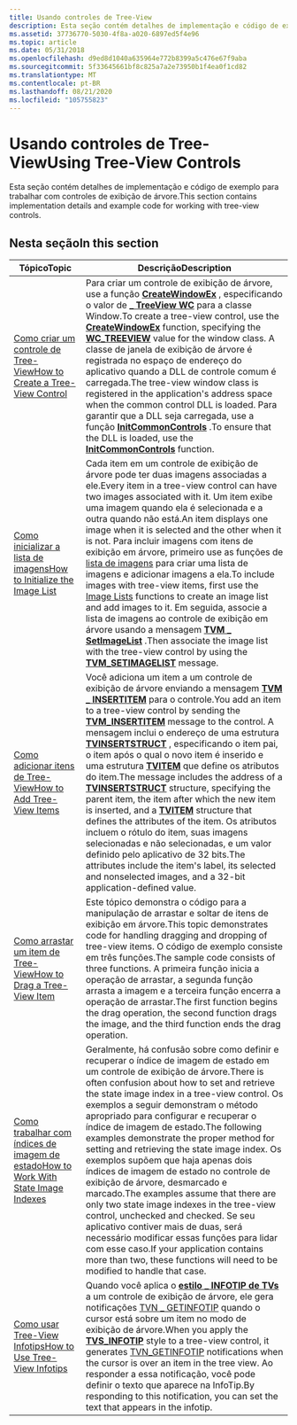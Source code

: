 ```yaml
---
title: Usando controles de Tree-View
description: Esta seção contém detalhes de implementação e código de exemplo para trabalhar com controles de exibição de árvore.
ms.assetid: 37736770-5030-4f8a-a020-6897ed5f4e96
ms.topic: article
ms.date: 05/31/2018
ms.openlocfilehash: d9ed8d1040a635964e772b8399a5c476e67f9aba
ms.sourcegitcommit: 5f33645661bf8c825a7a2e73950b1f4ea0f1cd82
ms.translationtype: MT
ms.contentlocale: pt-BR
ms.lasthandoff: 08/21/2020
ms.locfileid: "105755823"
---
```

# <a name="using-tree-view-controls"></a><span data-ttu-id="a931a-103">Usando controles de Tree-View</span><span class="sxs-lookup"><span data-stu-id="a931a-103">Using Tree-View Controls</span></span>

<span data-ttu-id="a931a-104">Esta seção contém detalhes de implementação e código de exemplo para trabalhar com controles de exibição de árvore.</span><span class="sxs-lookup"><span data-stu-id="a931a-104">This section contains implementation details and example code for working with tree-view controls.</span></span>

## <a name="in-this-section"></a><span data-ttu-id="a931a-105">Nesta seção</span><span class="sxs-lookup"><span data-stu-id="a931a-105">In this section</span></span>



| <span data-ttu-id="a931a-106">Tópico</span><span class="sxs-lookup"><span data-stu-id="a931a-106">Topic</span></span>                                                                                | <span data-ttu-id="a931a-107">Descrição</span><span class="sxs-lookup"><span data-stu-id="a931a-107">Description</span></span>                                                                                                                                                                                                                                                                                                                                                                                                                                                                                                      |
|--------------------------------------------------------------------------------------|------------------------------------------------------------------------------------------------------------------------------------------------------------------------------------------------------------------------------------------------------------------------------------------------------------------------------------------------------------------------------------------------------------------------------------------------------------------------------------------------------------------|
| [<span data-ttu-id="a931a-108">Como criar um controle de Tree-View</span><span class="sxs-lookup"><span data-stu-id="a931a-108">How to Create a Tree-View Control</span></span>](create-a-tree-view-control.md)<br/>       | <span data-ttu-id="a931a-109">Para criar um controle de exibição de árvore, use a função [**CreateWindowEx**](/windows/desktop/api/winuser/nf-winuser-createwindowexa) , especificando o valor de [**\_ TreeView WC**](common-control-window-classes.md) para a classe Window.</span><span class="sxs-lookup"><span data-stu-id="a931a-109">To create a tree-view control, use the [**CreateWindowEx**](/windows/desktop/api/winuser/nf-winuser-createwindowexa) function, specifying the [**WC\_TREEVIEW**](common-control-window-classes.md) value for the window class.</span></span> <span data-ttu-id="a931a-110">A classe de janela de exibição de árvore é registrada no espaço de endereço do aplicativo quando a DLL de controle comum é carregada.</span><span class="sxs-lookup"><span data-stu-id="a931a-110">The tree-view window class is registered in the application's address space when the common control DLL is loaded.</span></span> <span data-ttu-id="a931a-111">Para garantir que a DLL seja carregada, use a função [**InitCommonControls**](/windows/desktop/api/Commctrl/nf-commctrl-initcommoncontrols) .</span><span class="sxs-lookup"><span data-stu-id="a931a-111">To ensure that the DLL is loaded, use the [**InitCommonControls**](/windows/desktop/api/Commctrl/nf-commctrl-initcommoncontrols) function.</span></span> <br/>                                                                    |
| [<span data-ttu-id="a931a-112">Como inicializar a lista de imagens</span><span class="sxs-lookup"><span data-stu-id="a931a-112">How to Initialize the Image List</span></span>](initialize-the-image-list.md)<br/>         | <span data-ttu-id="a931a-113">Cada item em um controle de exibição de árvore pode ter duas imagens associadas a ele.</span><span class="sxs-lookup"><span data-stu-id="a931a-113">Every item in a tree-view control can have two images associated with it.</span></span> <span data-ttu-id="a931a-114">Um item exibe uma imagem quando ela é selecionada e a outra quando não está.</span><span class="sxs-lookup"><span data-stu-id="a931a-114">An item displays one image when it is selected and the other when it is not.</span></span> <span data-ttu-id="a931a-115">Para incluir imagens com itens de exibição em árvore, primeiro use as funções de [lista de imagens](image-lists.md) para criar uma lista de imagens e adicionar imagens a ela.</span><span class="sxs-lookup"><span data-stu-id="a931a-115">To include images with tree-view items, first use the [Image Lists](image-lists.md) functions to create an image list and add images to it.</span></span> <span data-ttu-id="a931a-116">Em seguida, associe a lista de imagens ao controle de exibição em árvore usando a mensagem [**TVM \_ SetImageList**](tvm-setimagelist.md) .</span><span class="sxs-lookup"><span data-stu-id="a931a-116">Then associate the image list with the tree-view control by using the [**TVM\_SETIMAGELIST**](tvm-setimagelist.md) message.</span></span> <br/>                                                                     |
| [<span data-ttu-id="a931a-117">Como adicionar itens de Tree-View</span><span class="sxs-lookup"><span data-stu-id="a931a-117">How to Add Tree-View Items</span></span>](add-tree-view-items.md)<br/>                     | <span data-ttu-id="a931a-118">Você adiciona um item a um controle de exibição de árvore enviando a mensagem [**TVM \_ INSERTITEM**](tvm-insertitem.md) para o controle.</span><span class="sxs-lookup"><span data-stu-id="a931a-118">You add an item to a tree-view control by sending the [**TVM\_INSERTITEM**](tvm-insertitem.md) message to the control.</span></span> <span data-ttu-id="a931a-119">A mensagem inclui o endereço de uma estrutura [**TVINSERTSTRUCT**](/windows/win32/api/commctrl/ns-commctrl-tvinsertstructa) , especificando o item pai, o item após o qual o novo item é inserido e uma estrutura [**TVITEM**](/windows/win32/api/commctrl/ns-commctrl-tvitema) que define os atributos do item.</span><span class="sxs-lookup"><span data-stu-id="a931a-119">The message includes the address of a [**TVINSERTSTRUCT**](/windows/win32/api/commctrl/ns-commctrl-tvinsertstructa) structure, specifying the parent item, the item after which the new item is inserted, and a [**TVITEM**](/windows/win32/api/commctrl/ns-commctrl-tvitema) structure that defines the attributes of the item.</span></span> <span data-ttu-id="a931a-120">Os atributos incluem o rótulo do item, suas imagens selecionadas e não selecionadas, e um valor definido pelo aplicativo de 32 bits.</span><span class="sxs-lookup"><span data-stu-id="a931a-120">The attributes include the item's label, its selected and nonselected images, and a 32-bit application-defined value.</span></span> <br/> |
| [<span data-ttu-id="a931a-121">Como arrastar um item de Tree-View</span><span class="sxs-lookup"><span data-stu-id="a931a-121">How to Drag a Tree-View Item</span></span>](drag-a-tree-view-item.md)<br/>                 | <span data-ttu-id="a931a-122">Este tópico demonstra o código para a manipulação de arrastar e soltar de itens de exibição em árvore.</span><span class="sxs-lookup"><span data-stu-id="a931a-122">This topic demonstrates code for handling dragging and dropping of tree-view items.</span></span> <span data-ttu-id="a931a-123">O código de exemplo consiste em três funções.</span><span class="sxs-lookup"><span data-stu-id="a931a-123">The sample code consists of three functions.</span></span> <span data-ttu-id="a931a-124">A primeira função inicia a operação de arrastar, a segunda função arrasta a imagem e a terceira função encerra a operação de arrastar.</span><span class="sxs-lookup"><span data-stu-id="a931a-124">The first function begins the drag operation, the second function drags the image, and the third function ends the drag operation.</span></span> <br/>                                                                                                                                                                                                                                  |
| [<span data-ttu-id="a931a-125">Como trabalhar com índices de imagem de estado</span><span class="sxs-lookup"><span data-stu-id="a931a-125">How to Work With State Image Indexes</span></span>](work-with-state-image-indexes.md)<br/> | <span data-ttu-id="a931a-126">Geralmente, há confusão sobre como definir e recuperar o índice de imagem de estado em um controle de exibição de árvore.</span><span class="sxs-lookup"><span data-stu-id="a931a-126">There is often confusion about how to set and retrieve the state image index in a tree-view control.</span></span> <span data-ttu-id="a931a-127">Os exemplos a seguir demonstram o método apropriado para configurar e recuperar o índice de imagem de estado.</span><span class="sxs-lookup"><span data-stu-id="a931a-127">The following examples demonstrate the proper method for setting and retrieving the state image index.</span></span> <span data-ttu-id="a931a-128">Os exemplos supõem que haja apenas dois índices de imagem de estado no controle de exibição de árvore, desmarcado e marcado.</span><span class="sxs-lookup"><span data-stu-id="a931a-128">The examples assume that there are only two state image indexes in the tree-view control, unchecked and checked.</span></span> <span data-ttu-id="a931a-129">Se seu aplicativo contiver mais de duas, será necessário modificar essas funções para lidar com esse caso.</span><span class="sxs-lookup"><span data-stu-id="a931a-129">If your application contains more than two, these functions will need to be modified to handle that case.</span></span> <br/>                                                               |
| [<span data-ttu-id="a931a-130">Como usar Tree-View Infotips</span><span class="sxs-lookup"><span data-stu-id="a931a-130">How to Use Tree-View Infotips</span></span>](use-tree-view-infotips.md)<br/>               | <span data-ttu-id="a931a-131">Quando você aplica o [**estilo \_ INFOTIP de TVs**](tree-view-control-window-styles.md) a um controle de exibição de árvore, ele gera notificações [TVN \_ GETINFOTIP](tvn-getinfotip.md) quando o cursor está sobre um item no modo de exibição de árvore.</span><span class="sxs-lookup"><span data-stu-id="a931a-131">When you apply the [**TVS\_INFOTIP**](tree-view-control-window-styles.md) style to a tree-view control, it generates [TVN\_GETINFOTIP](tvn-getinfotip.md) notifications when the cursor is over an item in the tree view.</span></span> <span data-ttu-id="a931a-132">Ao responder a essa notificação, você pode definir o texto que aparece na InfoTip.</span><span class="sxs-lookup"><span data-stu-id="a931a-132">By responding to this notification, you can set the text that appears in the infotip.</span></span> <br/>                                                                                                                                                                                    |



 

 

